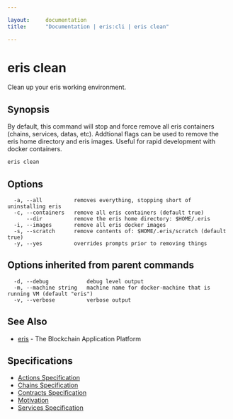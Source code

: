 ```yaml
---

layout:     documentation
title:      "Documentation | eris:cli | eris clean"

---
```


# eris clean

Clean up your eris working environment.

## Synopsis

By default, this command will stop and
	force remove all eris containers (chains, services, 
	datas, etc). Addtional flags can be used to remove
	the eris home directory and eris images. Useful
	for rapid development with docker containers.

```bash
eris clean
```

## Options

```
  -a, --all          removes everything, stopping short of uninstalling eris
  -c, --containers   remove all eris containers (default true)
      --dir          remove the eris home directory: $HOME/.eris
  -i, --images       remove all eris docker images
  -s, --scratch      remove contents of: $HOME/.eris/scratch (default true)
  -y, --yes          overrides prompts prior to removing things
```

## Options inherited from parent commands

```
  -d, --debug            debug level output
  -m, --machine string   machine name for docker-machine that is running VM (default "eris")
  -v, --verbose          verbose output
```

## See Also

* [eris](https://docs.erisindustries.com/documentation/eris-cli/0.11.3/eris/)	 - The Blockchain Application Platform

## Specifications

* [Actions Specification](https://docs.erisindustries.com/documentation/eris-cli/0.11.3/actions_specification/)
* [Chains Specification](https://docs.erisindustries.com/documentation/eris-cli/0.11.3/chains_specification/)
* [Contracts Specification](https://docs.erisindustries.com/documentation/eris-cli/0.11.3/contracts_specification/)
* [Motivation](https://docs.erisindustries.com/documentation/eris-cli/0.11.3/motivation/)
* [Services Specification](https://docs.erisindustries.com/documentation/eris-cli/0.11.3/services_specification/)

